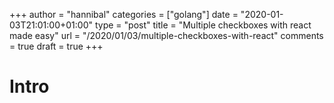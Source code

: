 +++
author = "hannibal"
categories = ["golang"]
date = "2020-01-03T21:01:00+01:00"
type = "post"
title = "Multiple checkboxes with react made easy"
url = "/2020/01/03/multiple-checkboxes-with-react"
comments = true
draft = true
+++

# Intro

